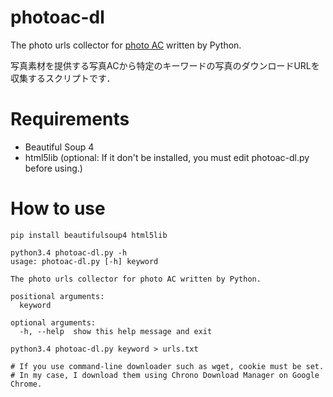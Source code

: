 # photoac-dl
The photo urls collector for [photo AC](http://www.photo-ac.com/ "写真AC") written by Python.

写真素材を提供する写真ACから特定のキーワードの写真のダウンロードURLを収集するスクリプトです．  

# Requirements
* Beautiful Soup 4
* html5lib (optional: If it don't be installed, you must edit photoac-dl.py before using.)

# How to use
    pip install beautifulsoup4 html5lib
    
    python3.4 photoac-dl.py -h
    usage: photoac-dl.py [-h] keyword
    
    The photo urls collector for photo AC written by Python.
    
    positional arguments:
      keyword

    optional arguments:
      -h, --help  show this help message and exit
    
    python3.4 photoac-dl.py keyword > urls.txt
    
    # If you use command-line downloader such as wget, cookie must be set.
    # In my case, I download them using Chrono Download Manager on Google Chrome.
